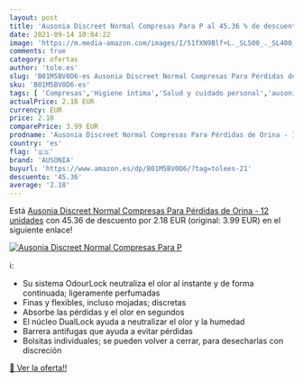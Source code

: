 ```yaml
---
layout: post
title: 'Ausonia Discreet Normal Compresas Para P al 45.36 % de descuento'
date: 2021-09-14 10:04:22
image: 'https://m.media-amazon.com/images/I/51fXN9Blf+L._SL500_._SL400_.jpg'
comments: true
category: ofertas
author: 'tole.es'
slug: 'B01M5BV0D6-es Ausonia Discreet Normal Compresas Para Pérdidas de Orina -...'
sku: 'B01M5BV0D6-es'
tags: [ 'Compresas','Higiene íntima','Salud y cuidado personal','ausonia', ]
actualPrice: 2.18 EUR
currency: EUR
price: 2.18
comparePrice: 3.99 EUR
prodname: 'Ausonia Discreet Normal Compresas Para Pérdidas de Orina - 12 unidades'
country: 'es'
flag: '🇪🇸'
brand: 'AUSONIA'
buyurl: 'https://www.amazon.es/dp/B01M5BV0D6/?tag=tolees-21'
descuento: '45.36'
average: '2.18'
---
```


Está [Ausonia Discreet Normal Compresas Para Pérdidas de Orina - 12 unidades](https://www.amazon.es/dp/B01M5BV0D6/?tag=tolees-21) con 45.36 de descuento por 2.18 EUR (original: 3.99 EUR) en el siguiente enlace!

[![Ausonia Discreet Normal Compresas Para P](https://m.media-amazon.com/images/I/51fXN9Blf+L._SL500_._SL400_.jpg)](https://www.amazon.es/dp/B01M5BV0D6/?tag=tolees-21)

ℹ️:

- Su sistema OdourLock neutraliza el olor al instante y de forma continuada; ligeramente perfumadas
- Finas y flexibles, incluso mojadas; discretas
- Absorbe las pérdidas y el olor en segundos
- El núcleo DualLock ayuda a neutralizar el olor y la humedad
- Barrera antifugas que ayuda a evitar pérdidas
- Bolsitas individuales; se pueden volver a cerrar, para desecharlas con discreción

[🛒 Ver la oferta!!](https://www.amazon.es/dp/B01M5BV0D6/?tag=tolees-21)
